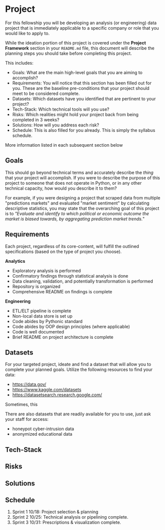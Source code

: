 # Project

For this fellowship you will be developing an analysis (or engineering) data project that is immediately applicable to a specific company or role that you would like to apply to. 

While the ideation portion of this project is covered under the **Project Framework** section in your `README.md` file, this document will describe the planning steps you should take before completing this project.

This includes:
* Goals: What are the main high-level goals that you are aiming to accomplish? 
* Requirements: You will notice that this section has been filled out for you. These are the baseline pre-conditions that your project should meet to be considered complete.
* Datasets: Which datasets have you identified that are pertinent to your project? 
* Tech-Stack: Which technical tools will you use?
* Risks: Which realities might hold your project back from being completed in 3 weeks?
* Solutions: How will you address each risk?
* Schedule: This is also filled for you already. This is simply the syllabus schedule. 

More information listed in each subsequent section below

## Goals

This should go beyond technical terms and accurately describe the *thing* that your project will accomplish. If you were to describe the purpose of this project to someone that does not operate in Python, or in any other technical capacity, how would you describe it to them?

For example, if you were designing a project that scraped data from multiple "predictions markets" and evaluated "market sentiment" by calculating descriptive statistics, you may state that the overarching goal of this project is to *"Evaluate and identify to which political or economic outcome the market is biased towards, by aggregating prediction market trends.*"

## Requirements

Each project, regardless of its core-content, will fulfill the outlined specifications (based on the type of project you choose).

**Analytics**
* Exploratory analysis is performed
* Confirmatory findings through statistical analysis is done
* Data cleaning, validation, and potentially transformation is performed
* Repository is organized
* Comprehensive README on findings is complete

**Engineering**
* ETL/ELT pipeline is complete
* Non-local data store is set up
* Code abides by Pythonic standard
* Code abides by OOP design principles (where applicable)
* Code is well documented
* Brief README on project architecture is complete

## Datasets

For your targeted project, ideate and find a dataset that will allow you to complete your planned goals. Utilize the following resources to find your data:
* https://data.gov/
* https://www.kaggle.com/datasets
* https://datasetsearch.research.google.com/

Sometimes, this 

There are also datasets that are readily available for you to use, just ask your staff for access:
* honeypot cyber-intrusion data
* anonymized educational data

## Tech-Stack



## Risks



## Solutions



## Schedule

1. Sprint 1 10/18: Project selection & planning
2. Sprint 2 10/25: Technical analysis or pipelining complete.
3. Sprint 3 10/31: Prescriptions & visualization complete.
